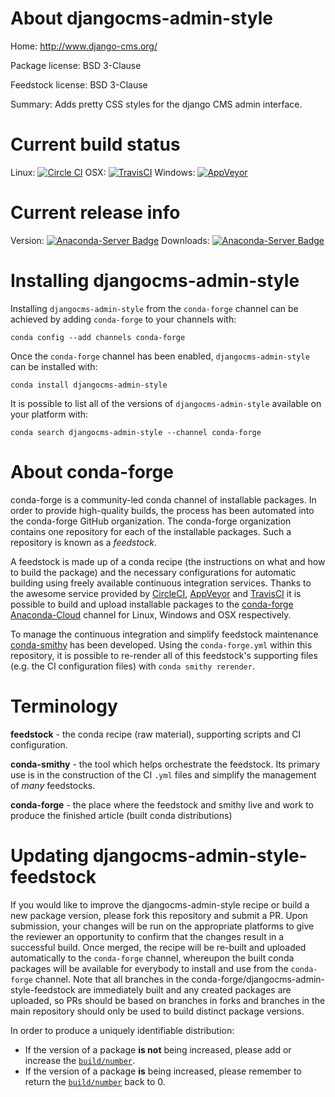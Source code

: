 About djangocms-admin-style
===========================

Home: http://www.django-cms.org/

Package license: BSD 3-Clause

Feedstock license: BSD 3-Clause

Summary: Adds pretty CSS styles for the django CMS admin interface.



Current build status
====================

Linux: [![Circle CI](https://circleci.com/gh/conda-forge/djangocms-admin-style-feedstock.svg?style=shield)](https://circleci.com/gh/conda-forge/djangocms-admin-style-feedstock)
OSX: [![TravisCI](https://travis-ci.org/conda-forge/djangocms-admin-style-feedstock.svg?branch=master)](https://travis-ci.org/conda-forge/djangocms-admin-style-feedstock)
Windows: [![AppVeyor](https://ci.appveyor.com/api/projects/status/github/conda-forge/djangocms-admin-style-feedstock?svg=True)](https://ci.appveyor.com/project/conda-forge/djangocms-admin-style-feedstock/branch/master)

Current release info
====================
Version: [![Anaconda-Server Badge](https://anaconda.org/conda-forge/djangocms-admin-style/badges/version.svg)](https://anaconda.org/conda-forge/djangocms-admin-style)
Downloads: [![Anaconda-Server Badge](https://anaconda.org/conda-forge/djangocms-admin-style/badges/downloads.svg)](https://anaconda.org/conda-forge/djangocms-admin-style)

Installing djangocms-admin-style
================================

Installing `djangocms-admin-style` from the `conda-forge` channel can be achieved by adding `conda-forge` to your channels with:

```
conda config --add channels conda-forge
```

Once the `conda-forge` channel has been enabled, `djangocms-admin-style` can be installed with:

```
conda install djangocms-admin-style
```

It is possible to list all of the versions of `djangocms-admin-style` available on your platform with:

```
conda search djangocms-admin-style --channel conda-forge
```


About conda-forge
=================

conda-forge is a community-led conda channel of installable packages.
In order to provide high-quality builds, the process has been automated into the
conda-forge GitHub organization. The conda-forge organization contains one repository
for each of the installable packages. Such a repository is known as a *feedstock*.

A feedstock is made up of a conda recipe (the instructions on what and how to build
the package) and the necessary configurations for automatic building using freely
available continuous integration services. Thanks to the awesome service provided by
[CircleCI](https://circleci.com/), [AppVeyor](http://www.appveyor.com/)
and [TravisCI](https://travis-ci.org/) it is possible to build and upload installable
packages to the [conda-forge](https://anaconda.org/conda-forge)
[Anaconda-Cloud](http://docs.anaconda.org/) channel for Linux, Windows and OSX respectively.

To manage the continuous integration and simplify feedstock maintenance
[conda-smithy](http://github.com/conda-forge/conda-smithy) has been developed.
Using the ``conda-forge.yml`` within this repository, it is possible to re-render all of
this feedstock's supporting files (e.g. the CI configuration files) with ``conda smithy rerender``.


Terminology
===========

**feedstock** - the conda recipe (raw material), supporting scripts and CI configuration.

**conda-smithy** - the tool which helps orchestrate the feedstock.
                   Its primary use is in the construction of the CI ``.yml`` files
                   and simplify the management of *many* feedstocks.

**conda-forge** - the place where the feedstock and smithy live and work to
                  produce the finished article (built conda distributions)


Updating djangocms-admin-style-feedstock
========================================

If you would like to improve the djangocms-admin-style recipe or build a new
package version, please fork this repository and submit a PR. Upon submission,
your changes will be run on the appropriate platforms to give the reviewer an
opportunity to confirm that the changes result in a successful build. Once
merged, the recipe will be re-built and uploaded automatically to the
`conda-forge` channel, whereupon the built conda packages will be available for
everybody to install and use from the `conda-forge` channel.
Note that all branches in the conda-forge/djangocms-admin-style-feedstock are
immediately built and any created packages are uploaded, so PRs should be based
on branches in forks and branches in the main repository should only be used to
build distinct package versions.

In order to produce a uniquely identifiable distribution:
 * If the version of a package **is not** being increased, please add or increase
   the [``build/number``](http://conda.pydata.org/docs/building/meta-yaml.html#build-number-and-string).
 * If the version of a package **is** being increased, please remember to return
   the [``build/number``](http://conda.pydata.org/docs/building/meta-yaml.html#build-number-and-string)
   back to 0.
